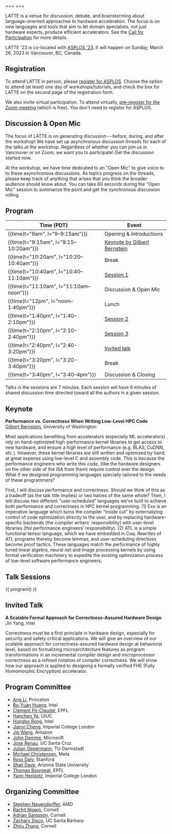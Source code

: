 +++
+++

LATTE is a venue for discussion, debate, and brainstorming about language-oriented approaches to hardware acceleration.
The focus is on new languages and tools that aim to let domain specialists, not just hardware experts, produce efficient accelerators.
See the [Call for Participation][cfp] for more details.

LATTE '23 is co-located with [ASPLOS '23][asplos-23].
It will happen on Sunday, March 26, 2023 in Vancouver, BC, Canada.

[asplos-23]: https://asplos-conference.org/
[cfp]: @/cfp.md

## Registration

To attend LATTE in person, please [register for ASPLOS][asplos-reg].
Choose the option to attend (at least) one day of workshops/tutorials, and check the box for LATTE on the second page of the registration form.

We also invite virtual participation.
To attend virtually, [pre-register for the Zoom meeting][zoom] (which is free).
You don't need to register for ASPLOS.

[asplos-reg]: https://asplos-conference.org/attend/
[zoom]: https://cornell.zoom.us/meeting/register/tJIufuquqzIiGNyivdgczgz21TbRiBGjqTEW

## Discussion & Open Mic

The focus of LATTE is on generating discussion---before, during, and after the workshop!
We have set up asynchronous discussion threads for each of the talks at the workshop.
Regardless of whether you can join us in Vancouver or on Zoom, we want you to participate!
Get the discussion started now.

At the workshop, we have time dedicated to an "Open Mic" to give voice to to these asynchronous discussions.
As topics progress on the threads, please keep track of anything that arises that you think the broader audience should know about.
You can take 60 seconds during the "Open Mic" session to summarize the point and get the synchronous discussion rolling.

## Program

| Time (PDT) | Event |
|-------------|-------|
| {{time(t="9am", l="9–9:15am")}} | Opening & Introductions |
| {{time(t="9:15am", l="9:15–10:20am")}} | [Keynote by Gilbert Bernstein](#keynote) |
| {{time(t="10:20am", l="10:20–10:40am")}} | Break |
| {{time(t="10:40am", l="10:40–11:10am")}} | [Session 1](#session-1) |
| {{time(t="11:10am", l="11:10am–noon")}} | Discussion & Open Mic |
| {{time(t="12pm", l="noon–1:40pm")}} | Lunch |
| {{time(t="1:40pm", l="1:40–2:10pm")}} | [Session 2](#session-2) |
| {{time(t="2:10pm", l="2:10–2:40pm")}} | [Session 3](#session-3) |
| {{time(t="2:40pm", l="2:40-3:20pm")}} | [Invited talk](#invited-talk) |
| {{time(t="3:20pm", l="3:20-3:40pm")}} | Break |
| {{time(t="3:40pm", l="3:40–4pm")}} | Discussion & Closing |

Talks in the sessions are 7 minutes.
Each session will have 9 minutes of shared discussion time directed toward all the authors in a given session.

## Keynote

**Performance vs. Correctness When Writing Low-Level HPC Code**  
[Gilbert Bernstein](http://www.gilbertbernstein.com), University of Washington

Most applications benefiting from accelerators (especially ML accelerators) rely on hand-optimized high-performance kernel libraries to get access to new hardware, and ensure a high level of performance (e.g. BLAS, CuDNN, etc.). However, these kernel libraries are still written and optimized by hand, at great expense using low-level C and assembly code. This is because the performance engineers who write this code, (like the hardware designers on the other side of the ISA from them) require control over the design. What if we designed programming languages specially tailored to the needs of these programmers?

First, I will discuss performance and correctness.  Should we think of this as a tradeoff (as the talk title implies) or two halves of the same whole?  Then, I will discuss two different “user-scheduled” languages we’ve built to achieve both performance and correctness in HPC kernel programming. (1) Exo is an imperative language which turns the compiler “inside out” by externalizing control of code optimization directly to the user, and by replacing hardware-specific backends (the compiler writers’ responsibility) with user-level libraries (the performance engineers’ responsibility). (2) ATL is a simple functional tensor language, which we have embedded in Coq. Rewrites of ATL programs thereby become lemmas, and user-scheduling directives become proof tactics. These languages match the performance of highly tuned linear algebra, neural net and image processing kernels by using formal verification machinery to expedite the existing optimization process of low-level software performance engineers.

## Talk Sessions

{{ program() }}

## Invited Talk

**A Scalable Formal Approach for Correctness-Assured Hardware Design**  
Jin Yang, Intel

Correctness must be a first principle in hardware design, especially for security and safety critical applications. We will give an overview of our scalable approach for correctness-assured hardware design at behavioral level, based on formalizing microarchitecture features as program transformations in an incremental compiler design and microprocessor correctness as a refined notation of compiler correctness. We will show how our approach is applied to designing a formally verified FHE (Fully Homomorphic Encryption) accelerator.

<div class="committee">

<div class="pc">
<h2>Program Committee</h2>

- [Ang Li](https://ece.princeton.edu/people/ang-li), Princeton
- [Bo-Yuan Huang](https://bo-yuan-huang.github.io), Intel
- [Clément Pit-Claudel](https://pit-claudel.fr/clement/), EPFL
- [Hanchen Ye](https://hanchenye.com), UIUC
- [Hongbo Rong](https://sites.google.com/view/hongborong), Intel
- [Jianyi Cheng](https://jianyicheng.github.io), Imperial College London
- [Jie Wang](https://vast.cs.ucla.edu/people/student/jie-wang), Amazon
- [John Demme](http://www.cs.columbia.edu/~jdd/), Microsoft
- [Jose Renau](https://users.soe.ucsc.edu/~renau/), UC Santa Cruz
- [Julian Oppermann](https://www.esa.informatik.tu-darmstadt.de/team/jo), TU Darmstadt
- [Michael Christensen](https://mdko.github.io), Meta
- [Ross Daly](https://web.stanford.edu/~rdaly525/), Stanford
- [Shail Dave](https://sites.google.com/view/shail/), Arizona State University
- [Thomas Bourgeat](https://people.csail.mit.edu/bthom/), EPFL
- [Yann Herklotz](https://yannherklotz.com/), Imperial College London

</div>

<div class="organization">
<h2> Organizing Committee </h2>

- [Stephen Neuendorffer](https://sites.google.com/site/sneuendorffer/), AMD
- [Rachit Nigam](https://rachitnigam.com), Cornell
- [Adrian Sampson](https://adriansampson.net), Cornell
- [Zachary Sisco](https://zsisco.github.io), UC Santa Barbara
- [Zhiru Zhang](https://www.csl.cornell.edu/~zhiruz/), Cornell

</div>
</div>
